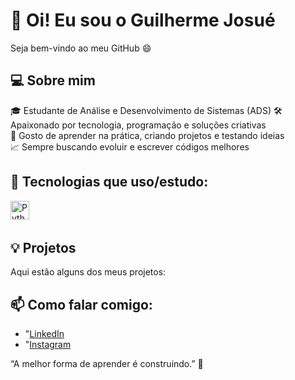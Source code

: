 # 👋 Oi! Eu sou o Guilherme Josué

Seja bem-vindo ao meu GitHub 😄

## 💻 Sobre mim
🎓 Estudante de Análise e Desenvolvimento de Sistemas (ADS)
🛠️ Apaixonado por tecnologia, programação e soluções criativas  
🚀 Gosto de aprender na prática, criando projetos e testando ideias  
📈 Sempre buscando evoluir e escrever códigos melhores

## 🧠 Tecnologias que uso/estudo:

<img 
    align="left" 
    alt="Python" 
    title="Python"
    width="30px" 
    style="padding-right: 10px;" 
    src="https://cdn.jsdelivr.net/gh/devicons/devicon@latest/icons/python/python-original.svg"
  />
<br/>
<br/>

## 💡 Projetos
   Aqui estão alguns dos meus projetos:

   
## 📫 Como falar comigo:
- "[LinkedIn](https://www.linkedin.com/in/guilherme-josu%C3%A9-62405934b/)
- "[Instagram](https://www.instagram.com/guilherme.josue/)

 
 “A melhor forma de aprender é construindo.” 🚀
